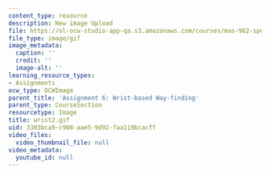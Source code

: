 ```yaml
---
content_type: resource
description: New image Upload
file: https://ol-ocw-studio-app-qa.s3.amazonaws.com/courses/mas-962-special-topics-new-textiles-spring-2010/3303bca9c908aae59d92faa119bcacff_wrist2.gif
file_type: image/gif
image_metadata:
  caption: ''
  credit: ''
  image-alt: ''
learning_resource_types:
- Assignments
ocw_type: OCWImage
parent_title: 'Assignment 6: Wrist-based Way-finding'
parent_type: CourseSection
resourcetype: Image
title: wrist2.gif
uid: 3303bca9-c908-aae5-9d92-faa119bcacff
video_files:
  video_thumbnail_file: null
video_metadata:
  youtube_id: null
---
```

